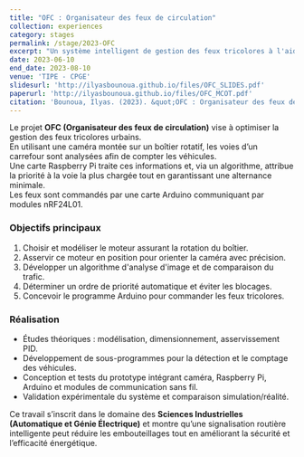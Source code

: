 ```yaml
---
title: "OFC : Organisateur des feux de circulation"
collection: experiences
category: stages
permalink: /stage/2023-OFC
excerpt: "Un système intelligent de gestion des feux tricolores à l'aide d'une caméra, Raspberry Pi et Arduino"
date: 2023-06-10
end_date: 2023-08-10
venue: 'TIPE - CPGE'
slidesurl: 'http://ilyasbounoua.github.io/files/OFC_SLIDES.pdf'
paperurl: 'http://ilyasbounoua.github.io/files/OFC_MCOT.pdf'
citation: 'Bounoua, Ilyas. (2023). &quot;OFC : Organisateur des feux de circulation.&quot; <i>TIPE - CPGE</i>.'
---
```

Le projet **OFC (Organisateur des feux de circulation)** vise à optimiser la gestion des feux tricolores urbains.  
En utilisant une caméra montée sur un boîtier rotatif, les voies d’un carrefour sont analysées afin de compter les véhicules.  
Une carte Raspberry Pi traite ces informations et, via un algorithme, attribue la priorité à la voie la plus chargée tout en garantissant une alternance minimale.  
Les feux sont commandés par une carte Arduino communiquant par modules nRF24L01.

### Objectifs principaux
1. Choisir et modéliser le moteur assurant la rotation du boîtier.  
2. Asservir ce moteur en position pour orienter la caméra avec précision.  
3. Développer un algorithme d'analyse d'image et de comparaison du trafic.  
4. Déterminer un ordre de priorité automatique et éviter les blocages.  
5. Concevoir le programme Arduino pour commander les feux tricolores.

### Réalisation
- Études théoriques : modélisation, dimensionnement, asservissement PID.  
- Développement de sous-programmes pour la détection et le comptage des véhicules.  
- Conception et tests du prototype intégrant caméra, Raspberry Pi, Arduino et modules de communication sans fil.  
- Validation expérimentale du système et comparaison simulation/réalité.

Ce travail s’inscrit dans le domaine des **Sciences Industrielles (Automatique et Génie Électrique)** et montre qu’une signalisation routière intelligente peut réduire les embouteillages tout en améliorant la sécurité et l’efficacité énergétique.
